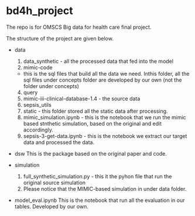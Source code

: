 # bd4h_project
The repo is for OMSCS Big data for health care final project.

The structure of the project are given below.

- data
  1. data_synthetic - all the processed data that fed into the model
  2. mimic-code
    - this is the sql files that build all the data we need. Inthis folder, all the sql files under concepts folder are developed by our own (not the folder under concepts) 
  4. query 
  5. mimic-iii-clinical-database-1.4 - the source data
  6. sepsis_utils
  7. static - this folder stored all the static data after processing.
  8. mimic_simulation.ipynb - this is the notebook that we run the mimic based stnthetic simulation, based on the original and edit accordingly.
  9. sepsis-3-get-data.ipynb - this is the notebook we extract our target data and processed the data.

- dsw
This is the package based on the original paper and code.

- simulation
  1. full_synthetic_simulation.py - this it the pyhon file that run the original source simulation
  2.  Please notice that the MIMIC-based simulation in under data folder.

- model_eval.ipynb
This is the notebook that run all the evaluation in our tables. Developed by our own.
